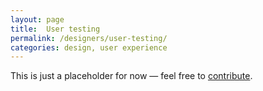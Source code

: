```yaml
---
layout: page
title:  User testing
permalink: /designers/user-testing/
categories: design, user experience
---
```


This is just a placeholder for now — feel free to <a href="{{site.url_repo}}#ehealth-documentation">contribute</a>.